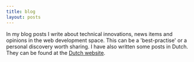 ```yaml
---
title: blog
layout: posts
---
```


In my blog posts I write about technical innovations, news items and opinions in the web development space. This can be a 'best-practise' or a personal discovery worth sharing. I have also written some posts in Dutch. They can be found at the [Dutch website](https://www.usecue.nl/blog/).